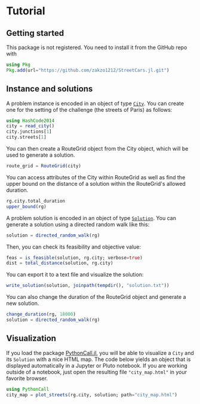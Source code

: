 # Tutorial

## Getting started

This package is not registered.
You need to install it from the GitHub repo with

```julia
using Pkg
Pkg.add(url="https://github.com/zakzo1212/StreetCars.jl.git")
```

## Instance and solutions

A problem instance is encoded in an object of type [`City`](@ref).
You can create one for the setting of the challenge (the streets of Paris) as follows:

```julia
using HashCode2014
city = read_city()
city.junctions[1]
city.streets[1]
```

You can then create a RouteGrid object from the City object, which will be used to generate a solution.

```julia
route_grid = RouteGrid(city)
```

You can access attributes of the City within RouteGrid as well as find the upper bound on the distance of a solution within the RouteGrid's allowed duration.

```julia
rg.city.total_duration
upper_bound(rg)
```

A problem solution is encoded in an object of type [`Solution`](@ref).
You can generate a solution using a directed random walk like this:

```julia
solution = directed_random_walk(rg)
```

Then, you can check its feasibility and objective value:

```julia
feas = is_feasible(solution, rg.city; verbose=true)
dist = total_distance(solution, rg.city)
```

You can export it to a text file and visualize the solution:

```julia
write_solution(solution, joinpath(tempdir(), "solution.txt"))
```

You can also change the duration of the RouteGrid object and generate a new solution.

```julia
change_duration(rg, 18000)
solution = directed_random_walk(rg)
```

## Visualization

If you load the package [PythonCall.jl](https://github.com/JuliaPy/PythonCall.jl), you will be able to visualize a `City` and its `Solution` with a nice HTML map.
The code below yields an object that is displayed automatically in a Jupyter or Pluto notebook.
If you are working outside of a notebook, just open the resulting file `"city_map.html"` in your favorite browser.

```julia
using PythonCall
city_map = plot_streets(rg.city, solution; path="city_map.html")
```
